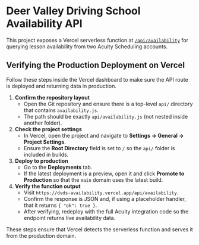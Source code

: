 # Deer Valley Driving School Availability API

This project exposes a Vercel serverless function at [`/api/availability`](./api/availability.js) for querying lesson availability from two Acuity Scheduling accounts.

## Verifying the Production Deployment on Vercel

Follow these steps inside the Vercel dashboard to make sure the API route is deployed and returning data in production.

1. **Confirm the repository layout**
   - Open the Git repository and ensure there is a top-level `api/` directory that contains `availability.js`.
   - The path should be exactly `api/availability.js` (not nested inside another folder).
2. **Check the project settings**
   - In Vercel, open the project and navigate to **Settings → General → Project Settings**.
   - Ensure the **Root Directory** field is set to `/` so the `api/` folder is included in builds.
3. **Deploy to production**
   - Go to the **Deployments** tab.
   - If the latest deployment is a preview, open it and click **Promote to Production** so that the `main` domain uses the latest build.
4. **Verify the function output**
   - Visit `https://dvds-availability.vercel.app/api/availability`.
   - Confirm the response is JSON and, if using a placeholder handler, that it returns `{ "ok": true }`.
   - After verifying, redeploy with the full Acuity integration code so the endpoint returns live availability data.

These steps ensure that Vercel detects the serverless function and serves it from the production domain.

